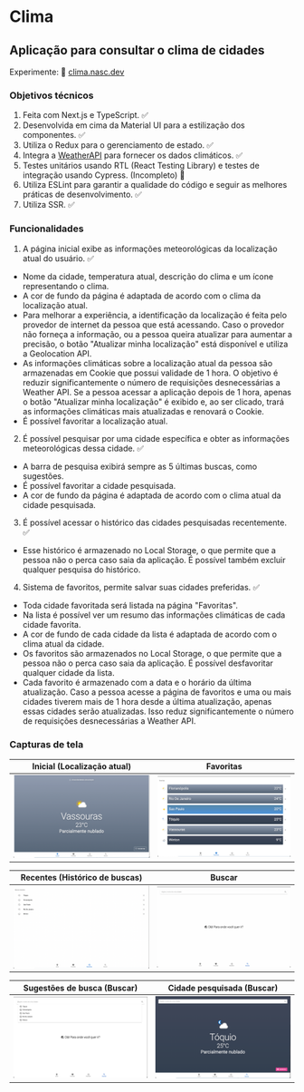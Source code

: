 # Clima

## Aplicação para consultar o clima de cidades

Experimente: 🔗 [clima.nasc.dev](https://clima.nasc.dev)

### Objetivos técnicos

1. Feita com Next.js e TypeScript. ✅
2. Desenvolvida em cima da Material UI para a estilização dos componentes. ✅
3. Utiliza o Redux para o gerenciamento de estado. ✅
4. Integra a [WeatherAPI](https://www.weatherapi.com) para fornecer os dados climáticos. ✅ 
5. Testes unitários usando RTL (React Testing Library) e testes de integração usando Cypress. (Incompleto) 🚧
6. Utiliza ESLint para garantir a qualidade do código e seguir as melhores práticas de desenvolvimento. ✅ 
7. Utiliza SSR. ✅

### Funcionalidades

1. A página inicial exibe as informações meteorológicas da localização atual do usuário. ✅
  - Nome da cidade, temperatura atual, descrição do clima e um ícone representando o clima.
  - A cor de fundo da página é adaptada de acordo com o clima da localização atual.
  - Para melhorar a experiência, a identificação da localização é feita pelo provedor de internet da pessoa que está acessando. Caso o provedor não forneça a informação, ou a pessoa queira atualizar para aumentar a precisão, o botão "Atualizar minha localização" está disponível e utiliza a Geolocation API.
  - As informações climáticas sobre a localização atual da pessoa são armazenadas em Cookie que possui validade de 1 hora. O objetivo é reduzir significantemente o número de requisições desnecessárias a Weather API. Se a pessoa acessar a aplicação depois de 1 hora, apenas o botão "Atualizar minha localização" é exibido e, ao ser clicado, trará as informações climáticas mais atualizadas e renovará o Cookie.
  - É possível favoritar a localização atual.

2. É possível pesquisar por uma cidade específica e obter as informações meteorológicas dessa cidade. ✅
  - A barra de pesquisa exibirá sempre as 5 últimas buscas, como sugestões.
  - É possível favoritar a cidade pesquisada.
  - A cor de fundo da página é adaptada de acordo com o clima atual da cidade pesquisada.
3. É possível acessar o histórico das cidades pesquisadas recentemente. ✅
  - Esse histórico é armazenado no Local Storage, o que permite que a pessoa não o perca caso saia da aplicação. É possível também excluir qualquer pesquisa do histórico.
4. Sistema de favoritos, permite salvar suas cidades preferidas. ✅
  - Toda cidade favoritada será listada na página "Favoritas".
  - Na lista é possível ver um resumo das informações climáticas de cada cidade favorita.
  - A cor de fundo de cada cidade da lista é adaptada de acordo com o clima atual da cidade.
  - Os favoritos são armazenados no Local Storage, o que permite que a pessoa não o perca caso saia da aplicação. É possível desfavoritar qualquer cidade da lista.
  - Cada favorito é armazenado com a data e o horário da última atualização. Caso a pessoa acesse a página de favoritos e uma ou mais cidades tiverem mais de 1 hora desde a última atualização, apenas essas cidades serão atualizadas. Isso reduz significantemente o número de requisições desnecessárias a Weather API.

### Capturas de tela

|Inicial (Localização atual)|Favoritas|
|:-:|:-:|
|<img src="./docs/home.png" width="300">|<img src="./docs/favorites.png" width="300">|

|Recentes (Histórico de buscas)|Buscar|
|:-:|:-:|
|<img src="./docs/history.png" width="300">|<img src="./docs/search.png" width="300">|

|Sugestões de busca (Buscar)|Cidade pesquisada (Buscar)|
|:-:|:-:|
|<img src="./docs/search-suggestions.png" width="300">|<img src="./docs/searched.png" width="300">|

